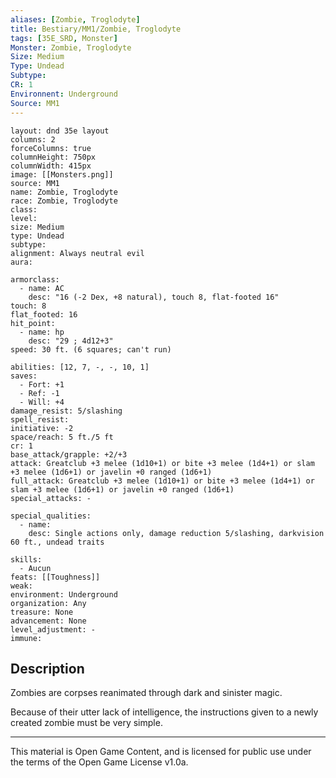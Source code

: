 ```yaml
---
aliases: [Zombie, Troglodyte]
title: Bestiary/MM1/Zombie, Troglodyte
tags: [35E_SRD, Monster]
Monster: Zombie, Troglodyte
Size: Medium
Type: Undead
Subtype: 
CR: 1
Environnent: Underground
Source: MM1
---
```


```statblock
layout: dnd 35e layout
columns: 2
forceColumns: true
columnHeight: 750px
columnWidth: 415px
image: [[Monsters.png]]
source: MM1
name: Zombie, Troglodyte
race: Zombie, Troglodyte
class: 
level: 
size: Medium
type: Undead
subtype: 
alignment: Always neutral evil
aura: 

armorclass:
  - name: AC
    desc: "16 (-2 Dex, +8 natural), touch 8, flat-footed 16"
touch: 8
flat_footed: 16
hit_point:
  - name: hp
    desc: "29 ; 4d12+3"
speed: 30 ft. (6 squares; can't run)

abilities: [12, 7, -, -, 10, 1]
saves:
  - Fort: +1
  - Ref: -1
  - Will: +4
damage_resist: 5/slashing
spell_resist: 
initiative: -2
space/reach: 5 ft./5 ft
cr: 1
base_attack/grapple: +2/+3
attack: Greatclub +3 melee (1d10+1) or bite +3 melee (1d4+1) or slam +3 melee (1d6+1) or javelin +0 ranged (1d6+1)
full_attack: Greatclub +3 melee (1d10+1) or bite +3 melee (1d4+1) or slam +3 melee (1d6+1) or javelin +0 ranged (1d6+1)
special_attacks: -

special_qualities:
  - name: 
    desc: Single actions only, damage reduction 5/slashing, darkvision 60 ft., undead traits

skills:
  - Aucun
feats: [[Toughness]]
weak: 
environment: Underground
organization: Any
treasure: None
advancement: None
level_adjustment: -
immune: 
```

## Description

<p>Zombies are corpses reanimated through dark and sinister magic.</p>
<p>Because of their utter lack of intelligence, the instructions given to a newly created zombie must be very simple.</p>

---

This material is Open Game Content, and is licensed for public use under
the terms of the Open Game License v1.0a.
